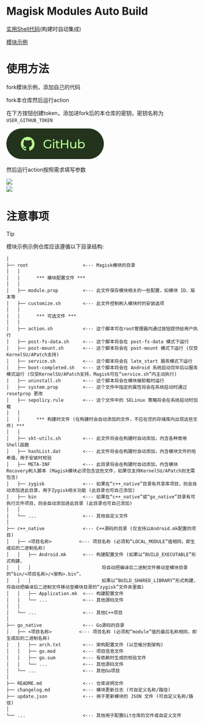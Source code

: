 # Magisk Modules Auto Build

[实用Shell代码](https://github.com/GunRain/SKT-Utils)(构建时自动集成)

[模块示例](https://github.com/GunRain/Magisk-Module-EG)


# 使用方法

fork模块示例，添加自己的代码

fork本仓库然后运行action


在下方按钮创建token，添加进fork后的本仓库的密钥，密钥名称为`USER_GITHUB_TOKEN`

[![](./img/gh.svg)](https://github.com/settings/tokens)

然后运行action按照需求填写参数  

![](https://img.nightrainmilkyway.cn/img/202501251135576.png)  
![](https://img.nightrainmilkyway.cn/img/202501251135538.png)

# 注意事项

> [!TIP]
>模块示例示例仓库应该遵循以下目录结构:
```
|
├── root                    <--- Magisk模块的目录                 
│   │
│   │      *** 模块配置文件 ***
│   │
│   ├── module.prop         <--- 此文件保存模块相关的一些配置，如模块 ID、版本等
│   ├── customize.sh        <--- 此文件控制刷入模块时的安装选项
│   │
│   │      *** 可选文件 ***
│   │
│   ├── action.sh           <--- 这个脚本可在root管理器内通过按钮提供给用户执行
│   ├── post-fs-data.sh     <--- 这个脚本将会在 post-fs-data 模式下运行
│   ├── post-mount.sh       <--- 这个脚本将会在 post-mount 模式下运行 (仅受KernelSU/APatch支持)
│   ├── service.sh          <--- 这个脚本将会在 late_start 服务模式下运行
│   ├── boot-completed.sh   <--- 这个脚本将会在 Android 系统启动完毕后以服务模式运行 (仅受KernelSU/APatch支持，Magisk可在“service.sh”内主动执行)
|   ├── uninstall.sh        <--- 这个脚本将会在模块被卸载时运行
│   ├── system.prop         <--- 这个文件中指定的属性将会在系统启动时通过 resetprop 更改
│   ├── sepolicy.rule       <--- 这个文件中的 SELinux 策略将会在系统启动时加载
│   │
│   │      *** 构建时文件 (在构建时会自动添加的文件，不应在您的存储库内出现这些文件) ***
│   │
│   ├── skt-utils.sh        <--- 此文件将会在构建时自动添加，内含各种常用Shell函数
│   ├── hashList.dat        <--- 此文件将会在构建时自动添加，内含模块文件的哈希值，用于安装时校验
│   ├── META-INF            <--- 此目录将会在构建时自动添加，内含模块Recovery刷入脚本 (Magisk模块必须包含这些文件，如果仅支持KernelSU/APatch则无需包含)
│   ├── zygisk              <--- 如果在“c++_native”目录有共享库项目，则会自动添加进此目录，用于Zygisk相关功能 (此目录也可自己添加)
│   ├── bin                 <--- 如果在“c++_native”或“go_native”目录有可执行文件项目，则会自动添加进此目录 (此目录也可自己添加)
│   │
│   └── ...                 <--- 其他自定义文件
│
├── c++_native              <--- C++源码的目录 (仅支持以Android.mk配置的项目)
│   ├── <项目名称>          <--- 项目名称 (必须和“LOCAL_MODULE”值相同，即生成后的二进制名称)
│   │   ├── Android.mk      <--- 构建配置文件 (如果以“BUILD_EXECUTABLE”形式构建，
│   │   │                          将自动把编译后二进制文件移动至模块目录的“bin/<项目名称>/<架构>.bin”，
│   │   │                          如果以“BUILD_SHARED_LIBRARY”形式构建，将自动把编译后二进制文件移动至模块目录的“zygisk”文件夹里面)
│   │   ├── Application.mk  <--- 构建配置文件
│   │   └── ...             <--- 其他源码文件
│   │
│   └── ...                 <--- 其他C++项目
│ 
├── go_native               <--- Go源码的目录
│   ├── <项目名称>          <--- 项目名称 (必须和“module”值的最后名称相同，即生成后的二进制名称)
│   │   ├── arch.txt        <--- 架构配置文件 (以空格分割架构)
│   │   ├── go.mod          <--- 项目信息文件
│   │   ├── go.sum          <--- 有依赖时生成的校验文件
│   │   └── ...             <--- 其他源码文件
│   └── ...                 <--- 其他Go项目
│  
├── README.md               <--- 仓库说明文件
├── changelog.md            <--- 模块更新日志 (可自定义名称/路径)
├── update.json             <--- 用于更新模块的 JSON 文件 (可自定义名称/路径)
│
└── ...                     <--- 其他用于配置Git仓库的文件或自定义文件
```